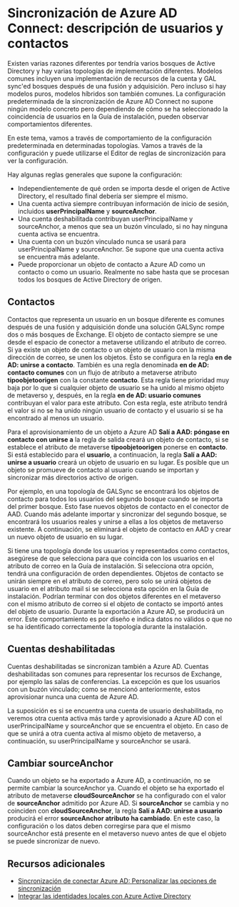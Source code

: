<properties
    pageTitle="Sincronización de Azure AD Connect: descripción de usuarios y contactos | Microsoft Azure"
    description="Explica que los usuarios y los contactos en la sincronización de Azure AD Connect."
    services="active-directory"
    documentationCenter=""
    authors="markusvi"
    manager="femila"
    editor=""/>

<tags
    ms.service="active-directory"
    ms.workload="identity"
    ms.tgt_pltfrm="na"
    ms.devlang="na"
    ms.topic="article"
    ms.date="10/10/2016"
    ms.author="markusvi;andkjell"/>


# <a name="azure-ad-connect-sync-understanding-users-and-contacts"></a>Sincronización de Azure AD Connect: descripción de usuarios y contactos

Existen varias razones diferentes por tendría varios bosques de Active Directory y hay varias topologías de implementación diferentes. Modelos comunes incluyen una implementación de recursos de la cuenta y GAL sync'ed bosques después de una fusión y adquisición. Pero incluso si hay modelos puros, modelos híbridos son también comunes. La configuración predeterminada de la sincronización de Azure AD Connect no supone ningún modelo concreto pero dependiendo de cómo se ha seleccionado la coincidencia de usuarios en la Guía de instalación, pueden observar comportamientos diferentes.

En este tema, vamos a través de comportamiento de la configuración predeterminada en determinadas topologías. Vamos a través de la configuración y puede utilizarse el Editor de reglas de sincronización para ver la configuración.

Hay algunas reglas generales que supone la configuración:

- Independientemente de qué orden se importa desde el origen de Active Directory, el resultado final debería ser siempre el mismo.
- Una cuenta activa siempre contribuyan información de inicio de sesión, incluidos **userPrincipalName** y **sourceAnchor**.
- Una cuenta deshabilitada contribuyan userPrincipalName y sourceAnchor, a menos que sea un buzón vinculado, si no hay ninguna cuenta activa se encuentra.
- Una cuenta con un buzón vinculado nunca se usará para userPrincipalName y sourceAnchor. Se supone que una cuenta activa se encuentra más adelante.
- Puede proporcionar un objeto de contacto a Azure AD como un contacto o como un usuario. Realmente no sabe hasta que se procesan todos los bosques de Active Directory de origen.

## <a name="contacts"></a>Contactos

Contactos que representa un usuario en un bosque diferente es comunes después de una fusión y adquisición donde una solución GALSync rompe dos o más bosques de Exchange. El objeto de contacto siempre se une desde el espacio de conector a metaverse utilizando el atributo de correo. Si ya existe un objeto de contacto o un objeto de usuario con la misma dirección de correo, se unen los objetos. Esto se configura en la regla **en de AD: unirse a contacto**. También es una regla denominada **en de AD: contacto comunes** con un flujo de atributo a metaverse atributo **tipoobjetoorigen** con la constante **contacto**. Esta regla tiene prioridad muy baja por lo que si cualquier objeto de usuario se ha unido al mismo objeto de metaverso y, después, en la regla **en de AD: usuario comunes** contribuyan el valor para este atributo. Con esta regla, este atributo tendrá el valor si no se ha unido ningún usuario de contacto y el usuario si se ha encontrado al menos un usuario.

Para el aprovisionamiento de un objeto a Azure AD **Salí a AAD: póngase en contacto con unirse a** la regla de salida creará un objeto de contacto, si se establece el atributo de metaverse **tipoobjetoorigen** ponerse en **contacto**. Si está establecido para el **usuario**, a continuación, la regla **Salí a AAD: unirse a usuario** creará un objeto de usuario en su lugar.
Es posible que un objeto se promueve de contacto al usuario cuando se importan y sincronizar más directorios activo de origen.

Por ejemplo, en una topología de GALSync se encontrará los objetos de contacto para todos los usuarios del segundo bosque cuando se importa del primer bosque. Esto fase nuevos objetos de contacto en el conector de AAD. Cuando más adelante importar y sincronizar del segundo bosque, se encontrará los usuarios reales y unirse a ellas a los objetos de metaverso existente. A continuación, se eliminará el objeto de contacto en AAD y crear un nuevo objeto de usuario en su lugar.

Si tiene una topología donde los usuarios y representados como contactos, asegúrese de que selecciona para que coincida con los usuarios en el atributo de correo en la Guía de instalación. Si selecciona otra opción, tendrá una configuración de orden dependientes. Objetos de contacto se unirán siempre en el atributo de correo, pero solo se unirá objetos de usuario en el atributo mail si se selecciona esta opción en la Guía de instalación. Podrían terminar con dos objetos diferentes en el metaverso con el mismo atributo de correo si el objeto de contacto se importó antes del objeto de usuario. Durante la exportación a Azure AD, se producirá un error. Este comportamiento es por diseño e indica datos no válidos o que no se ha identificado correctamente la topología durante la instalación.

## <a name="disabled-accounts"></a>Cuentas deshabilitadas

Cuentas deshabilitadas se sincronizan también a Azure AD. Cuentas deshabilitadas son comunes para representar los recursos de Exchange, por ejemplo las salas de conferencias. La excepción es que los usuarios con un buzón vinculado; como se mencionó anteriormente, estos aprovisionar nunca una cuenta de Azure AD.

La suposición es si se encuentra una cuenta de usuario deshabilitada, no veremos otra cuenta activa más tarde y aprovisionado a Azure AD con el userPrincipalName y sourceAnchor que se encuentra el objeto. En caso de que se unirá a otra cuenta activa al mismo objeto de metaverso, a continuación, su userPrincipalName y sourceAnchor se usará.

## <a name="changing-sourceanchor"></a>Cambiar sourceAnchor

Cuando un objeto se ha exportado a Azure AD, a continuación, no se permite cambiar la sourceAnchor ya. Cuando el objeto se ha exportado el atributo de metaverse **cloudSourceAnchor** se ha configurado con el valor de **sourceAnchor** admitido por Azure AD. Si **sourceAnchor** se cambia y no coinciden con **cloudSourceAnchor**, la regla **Salí a AAD: unirse a usuario** producirá el error **sourceAnchor atributo ha cambiado**. En este caso, la configuración o los datos deben corregirse para que el mismo sourceAnchor está presente en el metaverso nuevo antes de que el objeto se puede sincronizar de nuevo.

## <a name="additional-resources"></a>Recursos adicionales

* [Sincronización de conectar Azure AD: Personalizar las opciones de sincronización](active-directory-aadconnectsync-whatis.md)
* [Integrar las identidades locales con Azure Active Directory](active-directory-aadconnect.md)
